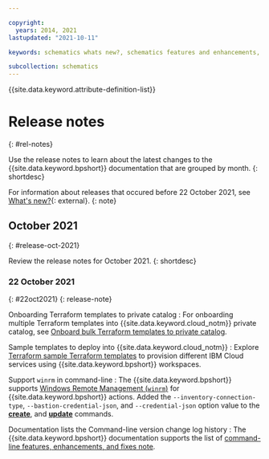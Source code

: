 ```yaml
---

copyright: 
  years: 2014, 2021
lastupdated: "2021-10-11"

keywords: schematics whats new?, schematics features and enhancements, schematics releases

subcollection: schematics
---
```


{{site.data.keyword.attribute-definition-list}}


# Release notes
{: #rel-notes}

Use the release notes to learn about the latest changes to the {{site.data.keyword.bpshort}} documentation that are grouped by month.
{: shortdesc}

For information about releases that occured before 22 October 2021, see [What's new?](/docs/schematics?topic=schematics-new-in-schematics){: external}.
{: note}


## October 2021
{: #release-oct-2021}

Review the release notes for October 2021.
{: shortdesc}

### 22 October 2021
{: #22oct2021}
{: release-note}

Onboarding Terraform templates to private catalog
:   For onboarding multiple Terraform templates into {{site.data.keyword.cloud_notm}} private catalog, see [Onboard bulk Terraform templates to private catalog](/docs/ibm-cloud-provider-for-terraform?topic=ibm-cloud-provider-for-terraform-provider-template#provider-onboard).

Sample templates to deploy into {{site.data.keyword.cloud_notm}}
:   Explore [Terraform sample Terraform templates](/docs/ibm-cloud-provider-for-terraform?topic=ibm-cloud-provider-for-terraform-provider-template#sample-templates) to provision different IBM Cloud services using {{site.data.keyword.bpshort}} workspaces.

Support `winrm` in command-line
:   The {{site.data.keyword.bpshort}} supports [Windows Remote Management (`winrm`)](https://www.ibm.com/docs/en/license-metric-tool?topic=v-configuring-winrm-hyper-hosts) for {{site.data.keyword.bpshort}} actions. Added the `--inventory-connection-type`, `--bastion-credential-json`, and `--credential-json` option value to the [**create**](/docs/schematics?topic=schematics-schematics-cli-reference#schematics-create-action), and [**update**](/docs/schematics?topic=schematics-schematics-cli-reference#schematics-update-action) commands.

Documentation lists the Command-line version change log history
:   The {{site.data.keyword.bpshort}} documentation supports the list of [command-line features, enhancements, and fixes note](/docs/schematics?topic=schematics-cli_version-releases).